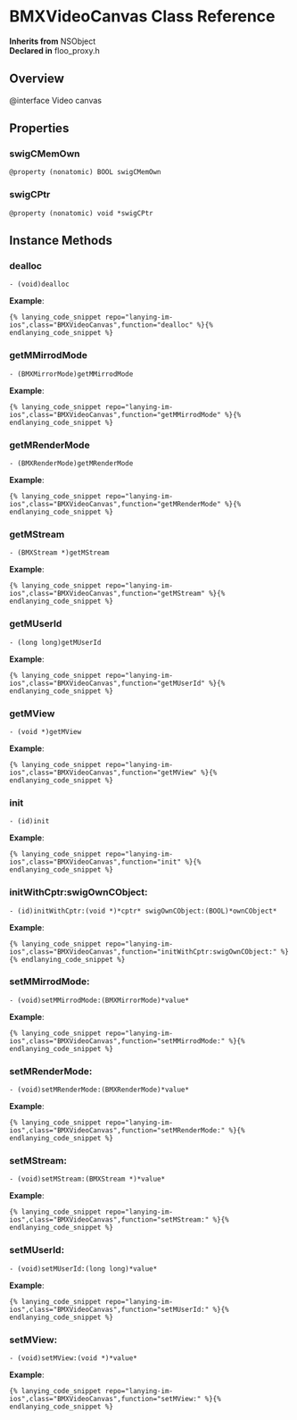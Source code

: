 # BMXVideoCanvas Class Reference

  **Inherits from** NSObject  
  **Declared in** floo_proxy.h  

## Overview

@interface Video canvas

## Properties

<a name="//api/name/swigCMemOwn" title="swigCMemOwn"></a>
### swigCMemOwn

`@property (nonatomic) BOOL swigCMemOwn`

<a name="//api/name/swigCPtr" title="swigCPtr"></a>
### swigCPtr

`@property (nonatomic) void *swigCPtr`

<a title="Instance Methods" name="instance_methods"></a>
## Instance Methods

<a name="//api/name/dealloc" title="dealloc"></a>
### dealloc

`- (void)dealloc`

<a name="//api/name/getMMirrodMode" title="getMMirrodMode"></a>
**Example**:
```
{% lanying_code_snippet repo="lanying-im-ios",class="BMXVideoCanvas",function="dealloc" %}{% endlanying_code_snippet %}
```
### getMMirrodMode

`- (BMXMirrorMode)getMMirrodMode`

<a name="//api/name/getMRenderMode" title="getMRenderMode"></a>
**Example**:
```
{% lanying_code_snippet repo="lanying-im-ios",class="BMXVideoCanvas",function="getMMirrodMode" %}{% endlanying_code_snippet %}
```
### getMRenderMode

`- (BMXRenderMode)getMRenderMode`

<a name="//api/name/getMStream" title="getMStream"></a>
**Example**:
```
{% lanying_code_snippet repo="lanying-im-ios",class="BMXVideoCanvas",function="getMRenderMode" %}{% endlanying_code_snippet %}
```
### getMStream

`- (BMXStream *)getMStream`

<a name="//api/name/getMUserId" title="getMUserId"></a>
**Example**:
```
{% lanying_code_snippet repo="lanying-im-ios",class="BMXVideoCanvas",function="getMStream" %}{% endlanying_code_snippet %}
```
### getMUserId

`- (long long)getMUserId`

<a name="//api/name/getMView" title="getMView"></a>
**Example**:
```
{% lanying_code_snippet repo="lanying-im-ios",class="BMXVideoCanvas",function="getMUserId" %}{% endlanying_code_snippet %}
```
### getMView

`- (void *)getMView`

<a name="//api/name/init" title="init"></a>
**Example**:
```
{% lanying_code_snippet repo="lanying-im-ios",class="BMXVideoCanvas",function="getMView" %}{% endlanying_code_snippet %}
```
### init

`- (id)init`

<a name="//api/name/initWithCptr:swigOwnCObject:" title="initWithCptr:swigOwnCObject:"></a>
**Example**:
```
{% lanying_code_snippet repo="lanying-im-ios",class="BMXVideoCanvas",function="init" %}{% endlanying_code_snippet %}
```
### initWithCptr:swigOwnCObject:

`- (id)initWithCptr:(void *)*cptr* swigOwnCObject:(BOOL)*ownCObject*`

<a name="//api/name/setMMirrodMode:" title="setMMirrodMode:"></a>
**Example**:
```
{% lanying_code_snippet repo="lanying-im-ios",class="BMXVideoCanvas",function="initWithCptr:swigOwnCObject:" %}{% endlanying_code_snippet %}
```
### setMMirrodMode:

`- (void)setMMirrodMode:(BMXMirrorMode)*value*`

<a name="//api/name/setMRenderMode:" title="setMRenderMode:"></a>
**Example**:
```
{% lanying_code_snippet repo="lanying-im-ios",class="BMXVideoCanvas",function="setMMirrodMode:" %}{% endlanying_code_snippet %}
```
### setMRenderMode:

`- (void)setMRenderMode:(BMXRenderMode)*value*`

<a name="//api/name/setMStream:" title="setMStream:"></a>
**Example**:
```
{% lanying_code_snippet repo="lanying-im-ios",class="BMXVideoCanvas",function="setMRenderMode:" %}{% endlanying_code_snippet %}
```
### setMStream:

`- (void)setMStream:(BMXStream *)*value*`

<a name="//api/name/setMUserId:" title="setMUserId:"></a>
**Example**:
```
{% lanying_code_snippet repo="lanying-im-ios",class="BMXVideoCanvas",function="setMStream:" %}{% endlanying_code_snippet %}
```
### setMUserId:

`- (void)setMUserId:(long long)*value*`

<a name="//api/name/setMView:" title="setMView:"></a>
**Example**:
```
{% lanying_code_snippet repo="lanying-im-ios",class="BMXVideoCanvas",function="setMUserId:" %}{% endlanying_code_snippet %}
```
### setMView:

`- (void)setMView:(void *)*value*`

**Example**:
```
{% lanying_code_snippet repo="lanying-im-ios",class="BMXVideoCanvas",function="setMView:" %}{% endlanying_code_snippet %}
```
